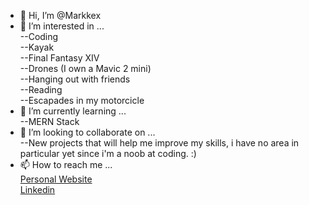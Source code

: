 - 👋 Hi, I’m @Markkex<br/>
- 👀 I’m interested in ... <br/>
    --Coding<br/>
    --Kayak<br/>
    --Final Fantasy XIV<br/>
    --Drones (I own a Mavic 2 mini)<br/>
    --Hanging out with friends<br/>
    --Reading<br/>
    --Escapades in my motorcicle<br/>
- 🌱 I’m currently learning ...<br/>
    --MERN Stack<br/>
- 💞️ I’m looking to collaborate on ...<br/>
    --New projects that will help me improve my skills, i have no area in particular yet since i'm a noob at coding. :)<br/>
- 📫 How to reach me ...<br/>
  <a href="http://marcoavila.pt/">Personal Website</a><br/>
  <a href="https://www.linkedin.com/in/marco-andre-avila/">Linkedin</a><br/>

<!---
Markkex/Markkex is a ✨ special ✨ repository because its `README.md` (this file) appears on your GitHub profile.
You can click the Preview link to take a look at your changes.
--->
